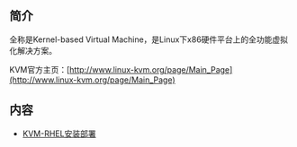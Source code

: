 ## 简介

全称是Kernel-based Virtual Machine，是Linux下x86硬件平台上的全功能虚拟化解决方案。

KVM官方主页：[http://www.linux-kvm.org/page/Main_Page](http://www.linux-kvm.org/page/Main_Page)

## 内容

- [KVM-RHEL安装部署]()
